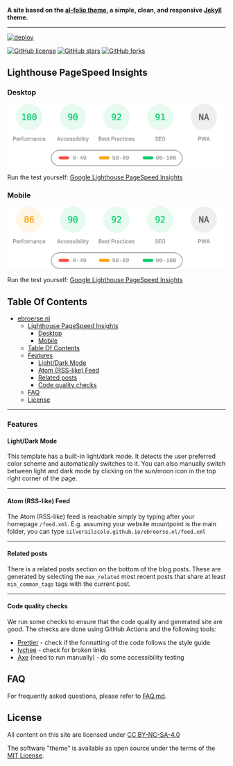 <!-- SPDX-FileCopyrightText: 2024 EJ Broerse -->
<!-- -->
<!-- SPDX-License-Identifier: CC-BY-NC-SA-4.0 -->

<div>

**A site based on the [al-folio theme](https://github.com/alshedivat/al-folio), a simple, clean, and responsive [Jekyll](https://jekyllrb.com/) theme.**

---

[![deploy](https://github.com/silverailscolo/ebroerse.nl/actions/workflows/deploy.yml/badge.svg)](https://github.com/silverailscolo/ebroerse.nl/actions/workflows/deploy.yml)

[![GitHub license](https://img.shields.io/github/license/silverailscolo/ebroerse.nl?color=blue)](https://github.com/silverailscolo/ebroerse.nl/blob/master/LICENSE)
[![GitHub stars](https://img.shields.io/github/stars/silverailscolo/ebroerse.nl)](https://github.com/silverailscolo/ebroerse.nl)
[![GitHub forks](https://img.shields.io/github/forks/silverailscolo/ebroerse.nl)](https://github.com/silverailscolo/ebroerse.nl)

</div>

## Lighthouse PageSpeed Insights

### Desktop

[![Google Lighthouse PageSpeed Insights](lighthouse_results/desktop/pagespeed.svg)](https://htmlpreview.github.io/?https://github.com/silverailscolo/ebroerse.nl/blob/main/lighthouse_results/desktop/silverailscolo/ebroerse.nl.html)

Run the test yourself: [Google Lighthouse PageSpeed Insights](https://pagespeed.web.dev/report?url=https%3A%2F%2Fgithub.com%2Fsilverailscolo%2Febroerse.nl%2F&form_factor=desktop)

### Mobile

[![Google Lighthouse PageSpeed Insights](lighthouse_results/mobile/pagespeed.svg)](https://htmlpreview.github.io/?https://github.com/silverailscolo/ebroerse.nl/blob/main/lighthouse_results/mobile/silverailscolo/ebroerse.nl.html)

Run the test yourself: [Google Lighthouse PageSpeed Insights](https://pagespeed.web.dev/report?url=https%3A%2F%2Fgithub.com%2Fsilverailscolo%2Febroerse.nl%2F&form_factor=mobile)

## Table Of Contents

- [ebroerse.nl](#ebroerse.nl)
  - [Lighthouse PageSpeed Insights](#lighthouse-pagespeed-insights)
    - [Desktop](#desktop)
    - [Mobile](#mobile)
  - [Table Of Contents](#table-of-contents)
  - [Features](#features)
    - [Light/Dark Mode](#lightdark-mode)
    - [Atom (RSS-like) Feed](#atom-rss-like-feed)
    - [Related posts](#related-posts)
    - [Code quality checks](#code-quality-checks)
  - [FAQ](#faq)
  - [License](#license)

---

### Features

#### Light/Dark Mode

This template has a built-in light/dark mode. It detects the user preferred color scheme and automatically switches to it. You can also manually switch between light and dark mode by clicking on the sun/moon icon in the top right corner of the page.

---

#### Atom (RSS-like) Feed

The Atom (RSS-like) feed is reachable simply by typing after your homepage `/feed.xml`. E.g. assuming your website mountpoint is the main folder, you can type `silverailscolo.github.io/ebroerse.nl/feed.xml`

---

#### Related posts

There is a related posts section on the bottom of the blog posts. These are generated by selecting the `max_related` most recent posts that share at least `min_common_tags` tags with the current post.

---

#### Code quality checks

We run some checks to ensure that the code quality and generated site are good. The checks are done using GitHub Actions and the following tools:

- [Prettier](https://prettier.io/) - check if the formatting of the code follows the style guide
- [lychee](https://lychee.cli.rs/) - check for broken links
- [Axe](https://github.com/dequelabs/axe-core) (need to run manually) - do some accessibility testing

## FAQ

For frequently asked questions, please refer to [FAQ.md](FAQ.md).

## License

All content on this site are licensed under [CC BY-NC-SA-4.0](https://creativecommons.org/licenses/by-nc-sa/4.0/deed.en)

The software "theme" is available as open source under the terms of the [MIT License](https://github.com/george-gca/multi-language-al-folio/blob/master/LICENSE).

